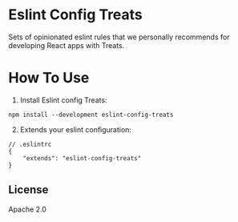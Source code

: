 # Eslint Config Treats

Sets of opinionated eslint rules that we personally recommends for developing React apps with Treats.

# How To Use
1. Install Eslint config Treats:
```
npm install --development eslint-config-treats
```

2. Extends your eslint configuration:
```
// .eslintrc
{
    "extends": "eslint-config-treats"
}
```

## License
Apache 2.0
